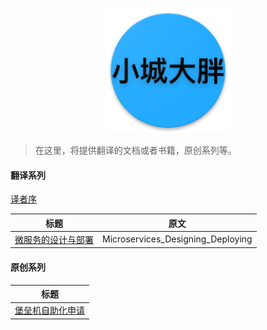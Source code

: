 <p align="center">
   <img width="200" src="avatar.png">
</p>

> 在这里，将提供翻译的文档或者书籍，原创系列等。

#### 翻译系列

[译者序](translator_foreword.md)


|           标题             |             原文             |
| --------------------------| ---------------------------- |
| [微服务的设计与部署](microservices-design-deploy/README.md)    |  Microservices_Designing_Deploying|

#### 原创系列

| 标题                          |
| ---------------------------- |
| [堡垒机自助化申请](bhapp/README.md)         |
